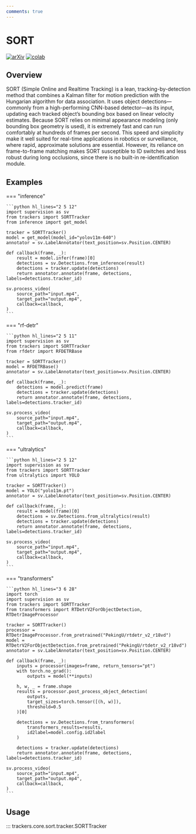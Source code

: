 ```yaml
---
comments: true
---
```


# SORT

[![arXiv](https://img.shields.io/badge/arXiv-1602.00763-b31b1b.svg)](https://arxiv.org/abs/1602.00763)
[![colab](https://colab.research.google.com/assets/colab-badge.svg)](...)

## Overview

SORT (Simple Online and Realtime Tracking) is a lean, tracking-by-detection method that combines a Kalman filter for motion prediction with the Hungarian algorithm for data association. It uses object detections—commonly from a high-performing CNN-based detector—as its input, updating each tracked object’s bounding box based on linear velocity estimates. Because SORT relies on minimal appearance modeling (only bounding box geometry is used), it is extremely fast and can run comfortably at hundreds of frames per second. This speed and simplicity make it well suited for real-time applications in robotics or surveillance, where rapid, approximate solutions are essential. However, its reliance on frame-to-frame matching makes SORT susceptible to ID switches and less robust during long occlusions, since there is no built-in re-identification module.

## Examples

=== "inference"

    ```python hl_lines="2 5 12"
    import supervision as sv
    from trackers import SORTTracker
    from inference import get_model

    tracker = SORTTracker()
    model = get_model(model_id="yolov11m-640")
    annotator = sv.LabelAnnotator(text_position=sv.Position.CENTER)

    def callback(frame, _):
        result = model.infer(frame)[0]
        detections = sv.Detections.from_inference(result)
        detections = tracker.update(detections)
        return annotator.annotate(frame, detections, labels=detections.tracker_id)

    sv.process_video(
        source_path="input.mp4",
        target_path="output.mp4",
        callback=callback,
    )
    ```

=== "rf-detr"

    ```python hl_lines="2 5 11"
    import supervision as sv
    from trackers import SORTTracker
    from rfdetr import RFDETRBase

    tracker = SORTTracker()
    model = RFDETRBase()
    annotator = sv.LabelAnnotator(text_position=sv.Position.CENTER)

    def callback(frame, _):
        detections = model.predict(frame)
        detections = tracker.update(detections)
        return annotator.annotate(frame, detections, labels=detections.tracker_id)

    sv.process_video(
        source_path="input.mp4",
        target_path="output.mp4",
        callback=callback,
    )
    ```

=== "ultralytics"

    ```python hl_lines="2 5 12"
    import supervision as sv
    from trackers import SORTTracker
    from ultralytics import YOLO

    tracker = SORTTracker()
    model = YOLO("yolo11m.pt")
    annotator = sv.LabelAnnotator(text_position=sv.Position.CENTER)

    def callback(frame, _):
        result = model(frame)[0]
        detections = sv.Detections.from_ultralytics(result)
        detections = tracker.update(detections)
        return annotator.annotate(frame, detections, labels=detections.tracker_id)

    sv.process_video(
        source_path="input.mp4",
        target_path="output.mp4",
        callback=callback,
    )
    ```

=== "transformers"

    ```python hl_lines="3 6 28"
    import torch
    import supervision as sv
    from trackers import SORTTracker
    from transformers import RTDetrV2ForObjectDetection, RTDetrImageProcessor

    tracker = SORTTracker()
    processor = RTDetrImageProcessor.from_pretrained("PekingU/rtdetr_v2_r18vd")
    model = RTDetrV2ForObjectDetection.from_pretrained("PekingU/rtdetr_v2_r18vd")
    annotator = sv.LabelAnnotator(text_position=sv.Position.CENTER)

    def callback(frame, _):
        inputs = processor(images=frame, return_tensors="pt")
        with torch.no_grad():
            outputs = model(**inputs)

        h, w, _ = frame.shape
        results = processor.post_process_object_detection(
            outputs,
            target_sizes=torch.tensor([(h, w)]),
            threshold=0.5
        )[0]

        detections = sv.Detections.from_transformers(
            transformers_results=results,
            id2label=model.config.id2label
        )

        detections = tracker.update(detections)
        return annotator.annotate(frame, detections, labels=detections.tracker_id)

    sv.process_video(
        source_path="input.mp4",
        target_path="output.mp4",
        callback=callback,
    )
    ```

## Usage

::: trackers.core.sort.tracker.SORTTracker
